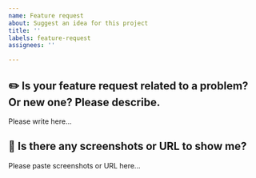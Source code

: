 ```yaml
---
name: Feature request
about: Suggest an idea for this project
title: ''
labels: feature-request
assignees: ''

---
```


<!--
Thank you for your interest!
Please fill out the following questions to let me to understand your request 🤗
-->

## ✏️ Is your feature request related to a problem? Or new one? Please describe.

Please write here...

## 📸 Is there any screenshots or URL to show me?

Please paste screenshots or URL here...
